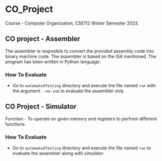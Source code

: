 # CO_Project

Course - Computer Organization, CSE112
Winter Semester 2023.</br>

## CO project - Assembler
The assembler is resposible to convert the provided assembly code into binary machine code. The assembler is based on the ISA mentioned. The program has been written in Python language.

### How To Evaluate
* Go to ``automatedTesting`` directory and execute the file named ``run`` with the argument ``--no-sim`` to evaluate the assembler only.

## CO Project - Simulator
Function - To operate on given memory and registers to perfrom different functions.

### How To Evaluate
* Go to ``automatedTesting`` directory and execute the file named ``run`` to evaluate the assembler along with simulator.
